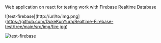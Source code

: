 Web application on react for testing work with Firebase Realtime Database

![test-firebase](http://url/to/img.png](https://github.com/DukeKunYura/Realtime-Firebase-test/tree/main/src/img/fire.jpg)

![test-firebase](https://github.com/[DukeKunYura]/[Realtime-Firebase-test]/blob/[main]/fire.jpg?raw=true)